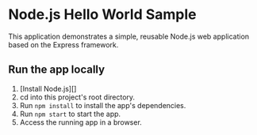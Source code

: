 # Node.js Hello World Sample

This application demonstrates a simple, reusable Node.js web application based on the Express framework.

## Run the app locally

1. [Install Node.js][]
1. cd into this project's root directory.
1. Run `npm install` to install the app's dependencies.
1. Run `npm start` to start the app.
1. Access the running app in a browser.
